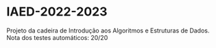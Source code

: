# IAED-2022-2023

Projeto da cadeira de Introdução aos Algoritmos e Estruturas de Dados.  
Nota dos testes automáticos: 20/20
